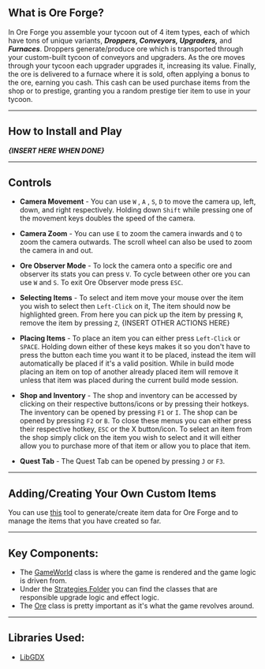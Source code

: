 ## What is Ore Forge?

In Ore Forge you assemble your tycoon out of 4 item types, each of which have tons of unique variants,
__*Droppers, Conveyors, Upgraders,*__ and __*Furnaces*__. Droppers generate/produce ore which is transported through
your
custom-built tycoon of conveyors and upgraders. As the ore moves through your tycoon each upgrader upgrades it,
increasing its value. Finally, the ore is delivered to a furnace where it is sold, often applying a bonus to the ore,
earning you cash.
This cash can be used purchase items from the shop or to prestige, granting you a random prestige tier item to use in
your tycoon.

---

## How to Install and Play

_**{INSERT HERE WHEN DONE}**_

---

## Controls

* **Camera Movement** - You can use `W` , `A` , `S`, `D` to move the camera up, left, down, and right respectively.
  Holding down `Shift` while
  pressing one of the movement keys doubles the speed of the camera.


* **Camera Zoom** - You can use `E` to zoom the camera inwards and `Q` to zoom the camera outwards. The
  scroll wheel can also be used to zoom the camera in and out.


* **Ore Observer Mode** - To lock the camera onto a specific ore and observer its stats you can press `V`. To cycle
  between other ore you can
  use `W` and `S`. To exit Ore Observer mode press `ESC`.

* **Selecting Items** - To select and item move your mouse over the item you wish to select then `Left-Click` on it, The
  item should now
  be highlighted green. From here you can pick up the item by pressing `R`, remove the item by pressing `Z`, {INSERT
  OTHER ACTIONS HERE}

* **Placing Items** - To place an item you can either press `Left-Click` or `SPACE`. Holding down either of these keys
  makes it so you don't have to press the button each time you want it to be placed, instead the item will automatically
  be placed if it's a valid position.
  While in build mode placing an item on top of another already placed item will remove it unless that item was placed
  during the current build mode session.

* **Shop and Inventory** - The shop and inventory can be accessed by clicking on their respective buttons/icons or by
  pressing their hotkeys.
  The inventory can be opened by pressing `F1` or `I`. The shop can be opened by pressing `F2` or `B`. To close these
  menus you can either press their respective hotkey, `ESC` or
  the X button/icon. To select an item from the shop simply click on the item you wish to select and it will either
  allow you to purchase more of that item
  or allow you to place that item.

* **Quest Tab** - The Quest Tab can be opened by pressing `J` or `F3`.

---

## Adding/Creating Your Own Custom Items

You can use [this](https://github.com/NathanUlmen/OreForge-Item-Json-Generator) tool to generate/create item data for
Ore Forge and to manage the items that you have created so far.

---

## Key Components:

* The [GameWorld](https://github.com/NathanUlmen/OreForge/blob/main/core/src/main/java/ore/forge/Screens/GameWorld.java)
  class is where the game is rendered and the game logic is driven from.
* Under
  the [Strategies Folder](https://github.com/NathanUlmen/OreForge/tree/main/core/src/main/java/ore/forge/Strategies) you
  can find the classes that are responsible upgrade logic and effect logic.
* The [Ore](https://github.com/NathanUlmen/OreForge/blob/main/core/src/main/java/ore/forge/Ore.java) class is pretty
  important as it's what the game revolves around.

---

## Libraries Used:

* [LibGDX](https://github.com/libgdx/libgdx)

